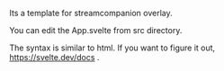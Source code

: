 Its a template for streamcompanion overlay.

You can edit the App.svelte from src directory.

The syntax is similar to html. If you want to figure it out, https://svelte.dev/docs .